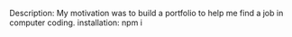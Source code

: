 Description:
 My motivation was to build a portfolio to help me find a job in computer coding.
 installation:
 npm i

